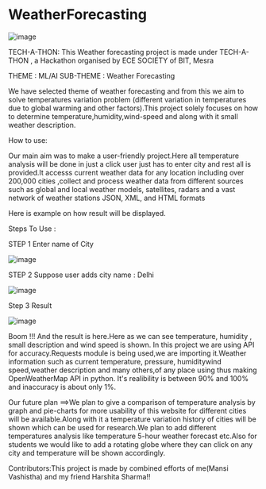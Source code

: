 # WeatherForecasting
![image](https://user-images.githubusercontent.com/77737060/135724446-98165388-b07b-437e-91e1-626ce4c1ea92.png)

TECH-A-THON:
This Weather forecasting project is made under TECH-A-THON , a Hackathon organised by ECE SOCIETY of BIT, Mesra

THEME : ML/AI
SUB-THEME : Weather Forecasting

We have selected theme of weather forecasting and from this we aim to solve temperatures variation problem (different variation in temperatures due to global warming and other factors).This project solely focuses on how to determine temperature,humidity,wind-speed and along with it small weather description.

How to use: 

Our  main aim was to make a user-friendly project.Here all temperature analysis will be done in just a click user just has to enter city and rest all is provided.It accesss current weather data for any location including over 200,000 cities ,collect and process weather data from different sources such as global and local weather models, satellites, radars and a vast network of weather stations JSON, XML, and HTML formats

Here is example on how result will be displayed. 

Steps To Use :

STEP 1
Enter name of City 

![image](https://user-images.githubusercontent.com/77737060/135725198-55b9c877-2ece-4c10-8fcc-67ac34c0f2f3.png)




   
STEP 2 
Suppose user adds city name : Delhi

![image](https://user-images.githubusercontent.com/77737060/135724846-d0479bff-a5b3-458e-b8bc-e609f459de05.png)


Step 3 
Result

![image](https://user-images.githubusercontent.com/77737060/135724870-f5ee2ec9-1723-4ec3-8b1b-ae04898720b4.png)


Boom !!! And the result is here.Here as we can see temperature, humidity , small description and wind speed is shown.
In this project we are using API for accuracy.Requests module is being used,we are importing it.Weather information such as current temperature, pressure, humiditywind speed,weather description and many others,of any place using thus making OpenWeatherMap API in python. It's realibility is between 90% and 100% and inaccuracy is about only 1%.

Our future plan ==>We plan to give a comparison of temperature analysis by graph and pie-charts for more usability of this website for different cities will be available.Along with it a temperature variation history of cities will be shown which can be used for research.We plan to add different temperatures analysis like temperature 5-hour weather forecast etc.Also for students we would like to add a rotating globe where they can click on any city and temperature will be shown accordingly.

Contributors:This project is made by combined efforts of me(Mansi Vashistha) and my friend Harshita Sharma!!
